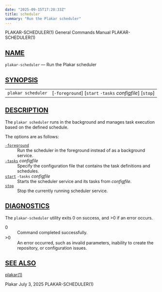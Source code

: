 ```yaml
---
date: "2025-09-15T17:20:33Z"
title: scheduler
summary: "Run the Plakar scheduler"
---
```

<div class="head" role="doc-pageheader" aria-label="Manual header
  line"><span class="head-ltitle">PLAKAR-SCHEDULER(1)</span>
  <span class="head-vol">General Commands Manual</span>
  <span class="head-rtitle">PLAKAR-SCHEDULER(1)</span></div>
<main class="manual-text">
<section class="Sh">
<h2 class="Sh" id="NAME"><a class="permalink" href="#NAME">NAME</a></h2>
<p class="Pp"><code class="Nm">plakar-scheduler</code> &#x2014;
    <span class="Nd" role="doc-subtitle">Run the Plakar scheduler</span></p>
</section>
<section class="Sh">
<h2 class="Sh" id="SYNOPSIS"><a class="permalink" href="#SYNOPSIS">SYNOPSIS</a></h2>
<table class="Nm">
  <tr>
    <td><code class="Nm">plakar scheduler</code></td>
    <td>[<code class="Fl">-foreground</code>] [<code class="Cm">start</code>
      <code class="Fl">-tasks</code> <var class="Ar">configfile</var>]
      [<code class="Cm">stop</code>]</td>
  </tr>
</table>
</section>
<section class="Sh">
<h2 class="Sh" id="DESCRIPTION"><a class="permalink" href="#DESCRIPTION">DESCRIPTION</a></h2>
<p class="Pp">The <code class="Nm">plakar scheduler</code> runs in the
    background and manages task execution based on the defined schedule.</p>
<p class="Pp">The options are as follows:</p>
<dl class="Bl-tag">
  <dt id="foreground"><a class="permalink" href="#foreground"><code class="Fl">-foreground</code></a></dt>
  <dd>Run the scheduler in the foreground instead of as a background
    service.</dd>
  <dt id="tasks"><a class="permalink" href="#tasks"><code class="Fl">-tasks</code></a>
    <var class="Ar">configfile</var></dt>
  <dd>Specify the configuration file that contains the task definitions and
      schedules.</dd>
  <dt id="start"><a class="permalink" href="#start"><code class="Cm">start</code></a>
    <code class="Fl">-tasks</code> <var class="Ar">configfile</var></dt>
  <dd>Starts the scheduler service and its tasks from
      <var class="Ar">configfile</var>.</dd>
  <dt id="stop"><a class="permalink" href="#stop"><code class="Cm">stop</code></a></dt>
  <dd>Stop the currently running scheduler service.</dd>
</dl>
</section>
<section class="Sh">
<h2 class="Sh" id="DIAGNOSTICS"><a class="permalink" href="#DIAGNOSTICS">DIAGNOSTICS</a></h2>
<p class="Pp">The <code class="Nm">plakar-scheduler</code> utility
    exits&#x00A0;0 on success, and&#x00A0;&gt;0 if an error occurs.</p>
<dl class="Bl-tag">
  <dt>0</dt>
  <dd>Command completed successfully.</dd>
  <dt>&gt;0</dt>
  <dd>An error occurred, such as invalid parameters, inability to create the
      repository, or configuration issues.</dd>
</dl>
</section>
<section class="Sh">
<h2 class="Sh" id="SEE_ALSO"><a class="permalink" href="#SEE_ALSO">SEE
  ALSO</a></h2>
<p class="Pp"><a class="Xr" href="../plakar/" aria-label="plakar, section
    1">plakar(1)</a></p>
</section>
</main>
<div class="foot" role="doc-pagefooter" aria-label="Manual footer
  line"><span class="foot-left">Plakar</span> <span class="foot-date">July 3,
  2025</span> <span class="foot-right">PLAKAR-SCHEDULER(1)</span></div>
